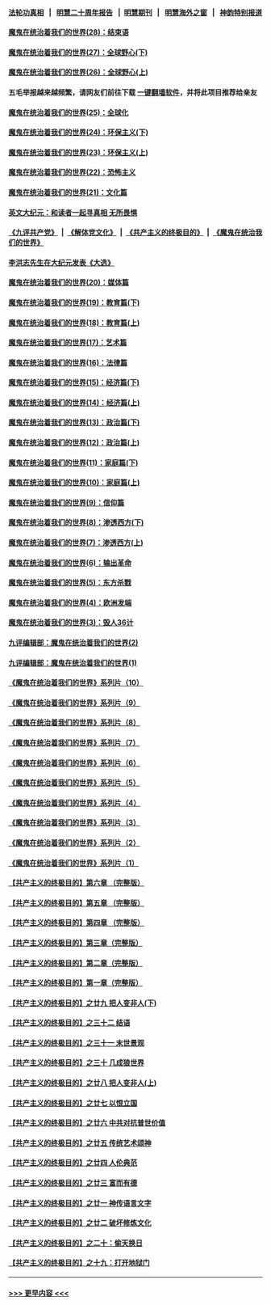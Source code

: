#### [法轮功真相](https://github.com/gfw-breaker/truth/blob/master/README.md?t=0) &nbsp;&nbsp;|&nbsp;&nbsp; [明慧二十周年报告](https://github.com/gfw-breaker/mh-reports/blob/master/README.md?t=0) &nbsp;&nbsp;|&nbsp;&nbsp;[明慧期刊](https://github.com/gfw-breaker/mh-qikan) &nbsp;&nbsp;|&nbsp;&nbsp; [明慧海外之窗](https://github.com/gfw-breaker/mh-news/blob/master/README.md?t=0) &nbsp;&nbsp;|&nbsp;&nbsp; [神韵特别报道](https://github.com/gfw-breaker/mh-news/blob/master/shenyun.md?t=0)
#### [魔鬼在统治着我们的世界(28)：结束语](../pages/nsc422/n10936246.md?t=06300101) 
#### [魔鬼在统治着我们的世界(27)：全球野心(下)](../pages/nsc422/n10928319.md?t=06300101) 
#### [魔鬼在统治着我们的世界(26)：全球野心(上)](../pages/nsc422/n10900318.md?t=06300101) 
#### 五毛举报越来越频繁，请网友们前往下载 [一键翻墙软件](https://github.com/gfw-breaker/ssr-accounts)，并将此项目推荐给亲友
#### [魔鬼在统治着我们的世界(25)：全球化](../pages/nsc422/n10788205.md?t=06300101) 
#### [魔鬼在统治着我们的世界(24)：环保主义(下)](../pages/nsc422/n10695307.md?t=06300101) 
#### [魔鬼在统治着我们的世界(23)：环保主义(上)](../pages/nsc422/n10688613.md?t=06300101) 
#### [魔鬼在统治着我们的世界(22)：恐怖主义](../pages/nsc422/n10614727.md?t=06300101) 
#### [魔鬼在统治着我们的世界(21)：文化篇](../pages/nsc422/n10597706.md?t=06300101) 
#### [英文大纪元：和读者一起寻真相 无所畏惧](../pages/nsc422/n12542027.md?t=06300101) 
#### [《九评共产党》](https://github.com/begood0513/9ping.md/blob/master/README.md) &nbsp;|&nbsp; [《解体党文化》](../../../../jtdwh.md/blob/master/README.md)  &nbsp;|&nbsp; [《共产主义的终极目的》](../../../../gczydzjmd.md/blob/master/README.md) &nbsp;|&nbsp; [《魔鬼在统治我们的世界》](../../../../mgztzwmdsj.md/blob/master/README.md) 
#### [李洪志先生在大纪元发表《大选》](../pages/nsc422/n12534746.md?t=06300101) 
#### [魔鬼在统治着我们的世界(20)：媒体篇](../pages/nsc422/n10586579.md?t=06300101) 
#### [魔鬼在统治着我们的世界(19)：教育篇(下)](../pages/nsc422/n10564808.md?t=06300101) 
#### [魔鬼在统治着我们的世界(18)：教育篇(上)](../pages/nsc422/n10526970.md?t=06300101) 
#### [魔鬼在统治着我们的世界(17)：艺术篇](../pages/nsc422/n10499093.md?t=06300101) 
#### [魔鬼在统治着我们的世界(16)：法律篇](../pages/nsc422/n10485969.md?t=06300101) 
#### [魔鬼在统治着我们的世界(15)：经济篇(下)](../pages/nsc422/n10469975.md?t=06300101) 
#### [魔鬼在统治着我们的世界(14)：经济篇(上)](../pages/nsc422/n10457370.md?t=06300101) 
#### [魔鬼在统治着我们的世界(13)：政治篇(下)](../pages/nsc422/n10448270.md?t=06300101) 
#### [魔鬼在统治着我们的世界(12)：政治篇(上)](../pages/nsc422/n10444576.md?t=06300101) 
#### [魔鬼在统治着我们的世界(11)：家庭篇(下)](../pages/nsc422/n10440961.md?t=06300101) 
#### [魔鬼在统治着我们的世界(10)：家庭篇(上)](../pages/nsc422/n10435448.md?t=06300101) 
#### [魔鬼在统治着我们的世界(9)：信仰篇](../pages/nsc422/n10432159.md?t=06300101) 
#### [魔鬼在统治着我们的世界(8)：渗透西方(下)](../pages/nsc422/n10429603.md?t=06300101) 
#### [魔鬼在统治着我们的世界(7)：渗透西方(上)](../pages/nsc422/n10426013.md?t=06300101) 
#### [魔鬼在统治着我们的世界(6)：输出革命](../pages/nsc422/n10421536.md?t=06300101) 
#### [魔鬼在统治着我们的世界(5)：东方杀戮](../pages/nsc422/n10417707.md?t=06300101) 
#### [魔鬼在统治着我们的世界(4)：欧洲发端](../pages/nsc422/n10414890.md?t=06300101) 
#### [魔鬼在统治着我们的世界(3)：毁人36计](../pages/nsc422/n10411583.md?t=06300101) 
#### [九评编辑部：魔鬼在统治着我们的世界(2)](../pages/nsc422/n10410036.md?t=06300101) 
#### [九评编辑部：魔鬼在统治着我们的世界(1)](../pages/nsc422/n10406825.md?t=06300101) 
#### [《魔鬼在统治着我们的世界》系列片（10）](../pages/nsc422/n12292670.md?t=06300101) 
#### [《魔鬼在统治着我们的世界》系列片（9）](../pages/nsc422/n12290859.md?t=06300101) 
#### [《魔鬼在统治着我们的世界》系列片（8）](../pages/nsc422/n12287445.md?t=06300101) 
#### [《魔鬼在统治着我们的世界》系列片（7）](../pages/nsc422/n12283425.md?t=06300101) 
#### [《魔鬼在统治着我们的世界》系列片（6）](../pages/nsc422/n12282314.md?t=06300101) 
#### [《魔鬼在统治着我们的世界》系列片（5）](../pages/nsc422/n12281419.md?t=06300101) 
#### [《魔鬼在统治着我们的世界》系列片（4）](../pages/nsc422/n12274024.md?t=06300101) 
#### [《魔鬼在统治着我们的世界》系列片（3）](../pages/nsc422/n12271322.md?t=06300101) 
#### [《魔鬼在统治着我们的世界》系列片（2）](../pages/nsc422/n12269049.md?t=06300101) 
#### [《魔鬼在统治着我们的世界》系列片（1）](../pages/nsc422/n12267575.md?t=06300101) 
#### [【共产主义的终极目的】第六章 （完整版）](../pages/nsc422/n11428913.md?t=06300101) 
#### [【共产主义的终极目的】第五章 （完整版）](../pages/nsc422/n11428912.md?t=06300101) 
#### [【共产主义的终极目的】第四章 （完整版）](../pages/nsc422/n11428907.md?t=06300101) 
#### [【共产主义的终极目的】第三章（完整版）](../pages/nsc422/n11428848.md?t=06300101) 
#### [【共产主义的终极目的】第二章（完整版）](../pages/nsc422/n11428831.md?t=06300101) 
#### [【共产主义的终极目的】第一章（完整版）](../pages/nsc422/n11417651.md?t=06300101) 
#### [【共产主义的终极目的】之廿九 把人变非人(下)](../pages/nsc422/n11344140.md?t=06300101) 
#### [【共产主义的终极目的】之三十二 结语](../pages/nsc422/n11360535.md?t=06300101) 
#### [【共产主义的终极目的】之三十一 末世景观](../pages/nsc422/n11351129.md?t=06300101) 
#### [【共产主义的终极目的】之三十 几成狼世界](../pages/nsc422/n11348280.md?t=06300101) 
#### [【共产主义的终极目的】之廿八 把人变非人(上)](../pages/nsc422/n11340492.md?t=06300101) 
#### [【共产主义的终极目的】之廿七 以恨立国](../pages/nsc422/n11336944.md?t=06300101) 
#### [【共产主义的终极目的】之廿六 中共对抗普世价值](../pages/nsc422/n11324785.md?t=06300101) 
#### [【共产主义的终极目的】之廿五 传统艺术颂神](../pages/nsc422/n11296396.md?t=06300101) 
#### [【共产主义的终极目的】之廿四 人伦典范](../pages/nsc422/n11296397.md?t=06300101) 
#### [【共产主义的终极目的】之廿三 富而有德](../pages/nsc422/n11283598.md?t=06300101) 
#### [【共产主义的终极目的】之廿一 神传语言文字](../pages/nsc422/n11263265.md?t=06300101) 
#### [【共产主义的终极目的】之廿二 破坏修炼文化](../pages/nsc422/n11245728.md?t=06300101) 
#### [【共产主义的终极目的】之二十：偷天换日](../pages/nsc422/n11238846.md?t=06300101) 
#### [【共产主义的终极目的】之十九：打开地狱门](../pages/nsc422/n11206376.md?t=06300101) 

----
#### [ >>> 更早内容 <<< ](../indexes/nsc422-earlier.md)
